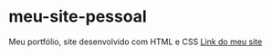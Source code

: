 # meu-site-pessoal
  Meu portfólio, site desenvolvido com HTML e CSS
  <a href=" https://arttutu.github.io/meu-site-pessoal/"> Link do meu site </a>
  
